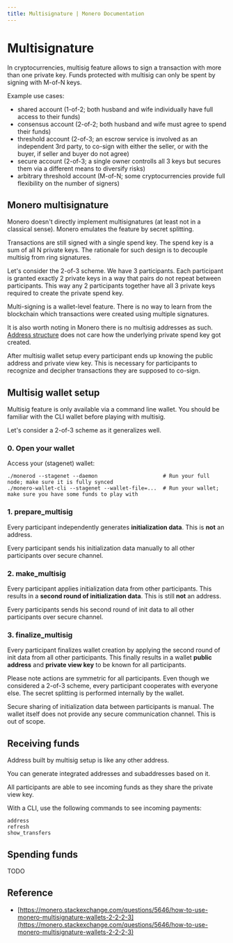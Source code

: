 ```yaml
---
title: Multisignature | Monero Documentation
---
```

# Multisignature

In cryptocurrencies, multisig feature allows to sign a transaction with more than one private key. Funds protected with multisig can only be spent by signing with M-of-N keys.

Example use cases:

* shared account (1-of-2; both husband and wife individually have full access to their funds)
* consensus account (2-of-2; both husband and wife must agree to spend their funds)
* threshold account (2-of-3; an escrow service is involved as an independent 3rd party, to co-sign with either the seller, or with the buyer, if seller and buyer do not agree)
* secure account (2-of-3; a single owner controlls all 3 keys but secures them via a different means to diversify risks)
* arbitrary threshold account (M-of-N; some cryptocurrencies provide full flexibility on the number of signers)

## Monero multisignature

Monero doesn't directly implement multisignatures (at least not in a classical sense). Monero emulates the feature by secret splitting.

Transactions are still signed with a single spend key. The spend key is a sum of all N private keys. The rationale for such design is to decouple multisig from ring signatures.

Let's consider the 2-of-3 scheme. We have 3 participants. Each participant is granted exactly 2 private keys in a way that pairs do not repeat between participants. This way any 2 participants together have all 3 private keys required to create the private spend key.

Multi-signing is a wallet-level feature. There is no way to learn from the blockchain which transactions were created using multiple signatures.

It is also worth noting in Monero there is no multisig addresses as such. [Address structure](/public-address/main-address/) does not care how the underlying private spend key got created.

After multisig wallet setup every participant ends up knowing the public address and private view key. This is necessary for participants to recognize and decipher transactions they are supposed to co-sign.

## Multisig wallet setup

Multisig feature is only available via a command line wallet. You should be familiar with the CLI wallet before playing with multisig.

Let's consider a 2-of-3 scheme as it generalizes well.

### 0. Open your wallet 

Access your (stagenet) wallet:

```
./monerod --stagenet --daemon                     # Run your full node; make sure it is fully synced    
./monero-wallet-cli --stagenet --wallet-file=...  # Run your wallet; make sure you have some funds to play with    
```

### 1. prepare_multisig

Every participant independently generates **initialization data**. This is **not** an address.

Every participant sends his initialization data manually to all other participants over secure channel.

### 2. make_multisig

Every participant applies initialization data from other participants. This results in a **second round of initialization data**. This is still **not** an address.

Every participants sends his second round of init data to all other participants over secure channel.

### 3. finalize_multisig

Every participant finalizes wallet creation by applying the second round of init data from all other participants. This finally results in a wallet **public address** and **private view key** to be known for all participants. 

Please note actions are symmetric for all participants. Even though we considered a 2-of-3 scheme, every participant cooperates with everyone else. The secret splitting is performed internally by the wallet.

Secure sharing of initialization data between participants is manual. The wallet itself does not provide any secure communication channel. This is out of scope.

## Receiving funds

Address built by multisig setup is like any other address.

You can generate integrated addresses and subaddresses based on it.

All participants are able to see incoming funds as they share the private view key.

With a CLI, use the following commands to see incoming payments:

    address
    refresh
    show_transfers

## Spending funds

TODO

## Reference

* [https://monero.stackexchange.com/questions/5646/how-to-use-monero-multisignature-wallets-2-2-2-3](https://monero.stackexchange.com/questions/5646/how-to-use-monero-multisignature-wallets-2-2-2-3)
